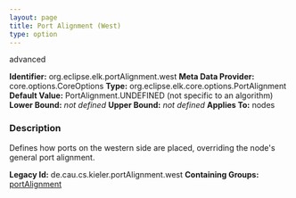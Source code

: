 ```yaml
---
layout: page
title: Port Alignment (West)
type: option
---
```

advanced

**Identifier:** org.eclipse.elk.portAlignment.west
**Meta Data Provider:** core.options.CoreOptions
**Type:** org.eclipse.elk.core.options.PortAlignment
**Default Value:**  PortAlignment.UNDEFINED  (not specific to an algorithm)
**Lower Bound:** *not defined*
**Upper Bound:** *not defined*
**Applies To:** nodes

### Description
Defines how ports on the western side are placed, overriding the node's general port alignment.

**Legacy Id:** de.cau.cs.kieler.portAlignment.west
**Containing Groups:** [portAlignment](org-eclipse-elk-portAlignment)

